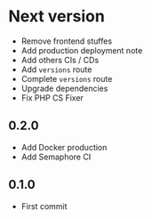 # Next version
+ Remove frontend stuffes
+ Add production deployment note
+ Add others CIs / CDs
+ Add `versions` route
+ Complete `versions` route
+ Upgrade dependencies
+ Fix PHP CS Fixer

## 0.2.0
+ Add Docker production
+ Add Semaphore CI

## 0.1.0
+ First commit
